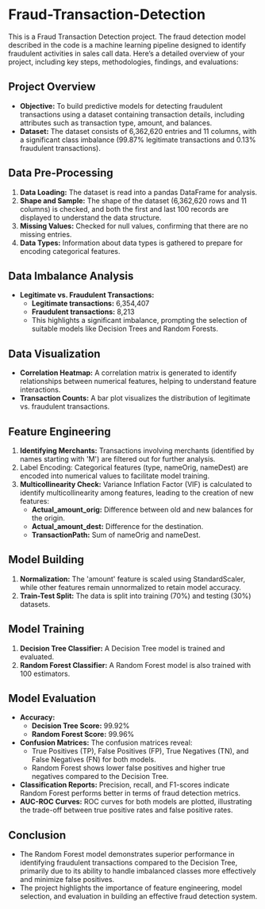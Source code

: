 # Fraud-Transaction-Detection
This is a Fraud Transaction Detection project. The fraud detection model described in the code is a machine learning pipeline designed to identify fraudulent activities in sales call data. Here’s a detailed overview of your project, including key steps, methodologies, findings, and evaluations:

## Project Overview <br>
* **Objective:** To build predictive models for detecting fraudulent transactions using a dataset containing transaction details, including attributes such as transaction type, amount, and balances.<br>
* **Dataset:** The dataset consists of 6,362,620 entries and 11 columns, with a significant class imbalance (99.87% legitimate transactions and 0.13% fraudulent transactions). <br>

## Data Pre-Processing <br>
1. **Data Loading:** The dataset is read into a pandas DataFrame for analysis. <br>
2. **Shape and Sample:** The shape of the dataset (6,362,620 rows and 11 columns) is checked, and both the first and last 100 records are displayed to understand the data structure. <br>
3. **Missing Values:** Checked for null values, confirming that there are no missing entries. <br>
4. **Data Types:** Information about data types is gathered to prepare for encoding categorical features. <br>

## Data Imbalance Analysis <br>
* **Legitimate vs. Fraudulent Transactions:** <br>
  * **Legitimate transactions:** 6,354,407 <br>
  * **Fraudulent transactions:** 8,213 <br>
  * This highlights a significant imbalance, prompting the selection of suitable models like Decision Trees and Random Forests. <br>
  
## Data Visualization <br>
* **Correlation Heatmap:** A correlation matrix is generated to identify relationships between numerical features, helping to understand feature interactions. <br>
* **Transaction Counts:** A bar plot visualizes the distribution of legitimate vs. fraudulent transactions. <br>

## Feature Engineering <br>
1. **Identifying Merchants:** Transactions involving merchants (identified by names starting with 'M') are filtered out for further analysis. <br>
2. Label Encoding: Categorical features (type, nameOrig, nameDest) are encoded into numerical values to facilitate model training. <br>
3. **Multicollinearity Check:** Variance Inflation Factor (VIF) is calculated to identify multicollinearity among features, leading to the creation of new features: <br>
   * **Actual_amount_orig:** Difference between old and new balances for the origin. <br>
   * **Actual_amount_dest:** Difference for the destination. <br>
   * **TransactionPath:** Sum of nameOrig and nameDest. <br>
   
## Model Building <br>
1. **Normalization:** The 'amount' feature is scaled using StandardScaler, while other features remain unnormalized to retain model accuracy. <br>
2. **Train-Test Split:** The data is split into training (70%) and testing (30%) datasets. <br>

## Model Training <br>
1. **Decision Tree Classifier:** A Decision Tree model is trained and evaluated. <br>
2. **Random Forest Classifier:** A Random Forest model is also trained with 100 estimators. <br>

## Model Evaluation <br>
* **Accuracy:** <br>
  * **Decision Tree Score:** 99.92% <br>
  * **Random Forest Score:** 99.96% <br>
* **Confusion Matrices:** The confusion matrices reveal: <br>
  * True Positives (TP), False Positives (FP), True Negatives (TN), and False Negatives (FN) for both models. <br>
  * Random Forest shows lower false positives and higher true negatives compared to the Decision Tree. <br>
* **Classification Reports:** Precision, recall, and F1-scores indicate Random Forest performs better in terms of fraud detection metrics. <br>
* **AUC-ROC Curves:** ROC curves for both models are plotted, illustrating the trade-off between true positive rates and false positive rates. <br>

## Conclusion <br>
* The Random Forest model demonstrates superior performance in identifying fraudulent transactions compared to the Decision Tree, primarily due to its ability to handle imbalanced classes more effectively and minimize false positives. <br>
* The project highlights the importance of feature engineering, model selection, and evaluation in building an effective fraud detection system. <br>

